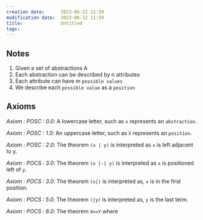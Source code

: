 ```yaml
---
creation date:		2023-06-12 11:59
modification date:	2023-06-12 11:59
title: 				Untitled
tags:
---
```

## Notes
1. Given a set of abstractions A
2. Each abstraction can be described by n attributes
3. Each attribute can have m `possible values`
4. We describe each `possible value` as a `position`

## Axioms
*Axiom : POSC : 0.0*: A lowercase letter, such as `x` represents an `abstraction`.

*Axiom : POSC : 1.0*: An uppercase letter, such as `X` represents an `position`.

*Axiom : POSC : 2.0*: The theorem `(x | y)`  is interpreted as `x` is left adjacent to y.

*Axiom : POCS : 3.0*: The theorem `(x |-| y)` is 
interpreted as `x` is positioned left of `y`.

*Axiom : POCS : 3.0*: The theorem `(x|)` is interpreted as, `x` is in the first position.

*Axiom : POCS : 5.0*: The theorem `(|y)` is interpreted as, `y` is the last term. 

*Axiom : POCS : 6.0*: The theorem `X==Y` where 





